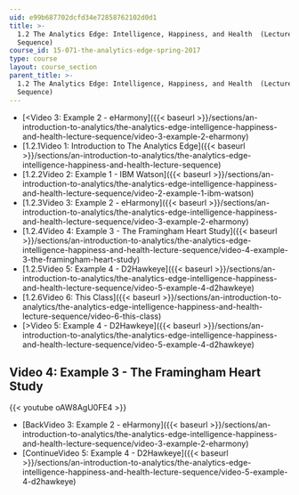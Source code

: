 ```yaml
---
uid: e99b687702dcfd34e72858762102d0d1
title: >-
  1.2 The Analytics Edge: Intelligence, Happiness, and Health  (Lecture
  Sequence)
course_id: 15-071-the-analytics-edge-spring-2017
type: course
layout: course_section
parent_title: >-
  1.2 The Analytics Edge: Intelligence, Happiness, and Health  (Lecture
  Sequence)
---
```


*   [<Video 3: Example 2 - eHarmony]({{< baseurl >}}/sections/an-introduction-to-analytics/the-analytics-edge-intelligence-happiness-and-health-lecture-sequence/video-3-example-2-eharmony)
*   [1.2.1Video 1: Introduction to The Analytics Edge]({{< baseurl >}}/sections/an-introduction-to-analytics/the-analytics-edge-intelligence-happiness-and-health-lecture-sequence)
*   [1.2.2Video 2: Example 1 - IBM Watson]({{< baseurl >}}/sections/an-introduction-to-analytics/the-analytics-edge-intelligence-happiness-and-health-lecture-sequence/video-2-example-1-ibm-watson)
*   [1.2.3Video 3: Example 2 - eHarmony]({{< baseurl >}}/sections/an-introduction-to-analytics/the-analytics-edge-intelligence-happiness-and-health-lecture-sequence/video-3-example-2-eharmony)
*   [1.2.4Video 4: Example 3 - The Framingham Heart Study]({{< baseurl >}}/sections/an-introduction-to-analytics/the-analytics-edge-intelligence-happiness-and-health-lecture-sequence/video-4-example-3-the-framingham-heart-study)
*   [1.2.5Video 5: Example 4 - D2Hawkeye]({{< baseurl >}}/sections/an-introduction-to-analytics/the-analytics-edge-intelligence-happiness-and-health-lecture-sequence/video-5-example-4-d2hawkeye)
*   [1.2.6Video 6: This Class]({{< baseurl >}}/sections/an-introduction-to-analytics/the-analytics-edge-intelligence-happiness-and-health-lecture-sequence/video-6-this-class)
*   [\>Video 5: Example 4 - D2Hawkeye]({{< baseurl >}}/sections/an-introduction-to-analytics/the-analytics-edge-intelligence-happiness-and-health-lecture-sequence/video-5-example-4-d2hawkeye)

Video 4: Example 3 - The Framingham Heart Study
-----------------------------------------------

{{< youtube oAW8AgU0FE4 >}}

*   [BackVideo 3: Example 2 - eHarmony]({{< baseurl >}}/sections/an-introduction-to-analytics/the-analytics-edge-intelligence-happiness-and-health-lecture-sequence/video-3-example-2-eharmony)
*   [ContinueVideo 5: Example 4 - D2Hawkeye]({{< baseurl >}}/sections/an-introduction-to-analytics/the-analytics-edge-intelligence-happiness-and-health-lecture-sequence/video-5-example-4-d2hawkeye)